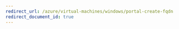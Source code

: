 ```yaml
---
redirect_url: /azure/virtual-machines/windows/portal-create-fqdn
redirect_document_id: true
---
```

